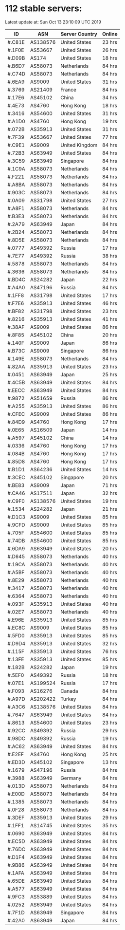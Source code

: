 # 112 stable servers:

Latest update at: Sun Oct 13 23:10:09 UTC 2019

| ID | ASN | Server Country | Online |
| -- | --- | -------------- | ------ |
| #.C81E | AS138576 | United States | 23 hrs |
| #.1F0E | AS53667 | United States | 26 hrs |
| #.D09B | AS174 | United States | 18 hrs |
| #.B6D7 | AS58073 | Netherlands | 84 hrs |
| #.C74D | AS58073 | Netherlands | 84 hrs |
| #.6EA9 | AS9009 | United States | 31 hrs |
| #.3769 | AS21409 | France | 84 hrs |
| #.17E6 | AS45102 | China | 34 hrs |
| #.4E73 | AS4760 | Hong Kong | 18 hrs |
| #.3416 | AS54600 | United States | 31 hrs |
| #.A1D0 | AS4760 | Hong Kong | 19 hrs |
| #.072B | AS35913 | United States | 31 hrs |
| #.7F39 | AS53667 | United States | 77 hrs |
| #.C9E1 | AS9009 | United Kingdom | 84 hrs |
| #.72B3 | AS63949 | United States | 84 hrs |
| #.3C59 | AS63949 | Singapore | 84 hrs |
| #.1C9A | AS58073 | Netherlands | 84 hrs |
| #.F221 | AS58073 | Netherlands | 84 hrs |
| #.A8BA | AS58073 | Netherlands | 84 hrs |
| #.903C | AS58073 | Netherlands | 84 hrs |
| #.0A09 | AS31798 | United States | 27 hrs |
| #.A8F1 | AS58073 | Netherlands | 84 hrs |
| #.B3E3 | AS58073 | Netherlands | 84 hrs |
| #.2A79 | AS63949 | Japan | 84 hrs |
| #.2B24 | AS58073 | Netherlands | 84 hrs |
| #.8D5E | AS58073 | Netherlands | 84 hrs |
| #.0777 | AS49392 | Russia | 17 hrs |
| #.7E77 | AS49392 | Russia | 38 hrs |
| #.5878 | AS58073 | Netherlands | 84 hrs |
| #.3636 | AS58073 | Netherlands | 84 hrs |
| #.BD4C | AS24282 | Japan | 22 hrs |
| #.A4A0 | AS47196 | Russia | 84 hrs |
| #.1FF8 | AS31798 | United States | 17 hrs |
| #.F7E6 | AS35913 | United States | 46 hrs |
| #.BF82 | AS31798 | United States | 23 hrs |
| #.8216 | AS35913 | United States | 41 hrs |
| #.38AF | AS9009 | United States | 86 hrs |
| #.8F85 | AS45102 | China | 20 hrs |
| #.140F | AS9009 | Japan | 86 hrs |
| #.B73C | AS9009 | Singapore | 86 hrs |
| #.149E | AS58073 | Netherlands | 84 hrs |
| #.82AA | AS35913 | United States | 23 hrs |
| #.0451 | AS63949 | Japan | 25 hrs |
| #.4C5B | AS63949 | United States | 84 hrs |
| #.EECC | AS63949 | United States | 84 hrs |
| #.9872 | AS51659 | Russia | 86 hrs |
| #.A255 | AS35913 | United States | 86 hrs |
| #.CFEC | AS9009 | United States | 86 hrs |
| #.84D9 | AS4760 | Hong Kong | 17 hrs |
| #.0E65 | AS16509 | Japan | 14 hrs |
| #.A597 | AS45102 | China | 14 hrs |
| #.0336 | AS4760 | Hong Kong | 17 hrs |
| #.084B | AS4760 | Hong Kong | 17 hrs |
| #.85D8 | AS4760 | Hong Kong | 17 hrs |
| #.B1D1 | AS64236 | United States | 14 hrs |
| #.3CEC | AS45102 | Singapore | 20 hrs |
| #.BE83 | AS9009 | Japan | 71 hrs |
| #.CA46 | AS17511 | Japan | 32 hrs |
| #.C9F0 | AS138576 | United States | 19 hrs |
| #.1534 | AS24282 | Japan | 21 hrs |
| #.D1C3 | AS9009 | United States | 85 hrs |
| #.9CFD | AS9009 | United States | 85 hrs |
| #.705F | AS54600 | United States | 85 hrs |
| #.74DB | AS54600 | United States | 85 hrs |
| #.6DA9 | AS63949 | United States | 20 hrs |
| #.D645 | AS58073 | Netherlands | 40 hrs |
| #.19CA | AS58073 | Netherlands | 40 hrs |
| #.A5BF | AS58073 | Netherlands | 40 hrs |
| #.8E29 | AS58073 | Netherlands | 40 hrs |
| #.3417 | AS58073 | Netherlands | 40 hrs |
| #.6364 | AS58073 | Netherlands | 40 hrs |
| #.093F | AS35913 | United States | 40 hrs |
| #.02E7 | AS58073 | Netherlands | 40 hrs |
| #.E96E | AS35913 | United States | 85 hrs |
| #.EC8C | AS9009 | United States | 85 hrs |
| #.5FD0 | AS35913 | United States | 85 hrs |
| #.D9D4 | AS35913 | United States | 32 hrs |
| #.115F | AS35913 | United States | 76 hrs |
| #.13FE | AS35913 | United States | 85 hrs |
| #.182B | AS24282 | Japan | 19 hrs |
| #.5EF0 | AS49392 | Russia | 18 hrs |
| #.07E1 | AS199524 | Russia | 17 hrs |
| #.F093 | AS16276 | Canada | 84 hrs |
| #.A97D | AS202422 | Turkey | 84 hrs |
| #.A3C6 | AS138576 | United States | 84 hrs |
| #.7647 | AS63949 | United States | 84 hrs |
| #.8613 | AS54600 | United States | 23 hrs |
| #.92CC | AS49392 | Russia | 29 hrs |
| #.98DC | AS49392 | Russia | 19 hrs |
| #.AC62 | AS63949 | United States | 84 hrs |
| #.E2EF | AS4760 | Hong Kong | 25 hrs |
| #.ED3D | AS45102 | Singapore | 13 hrs |
| #.1679 | AS47196 | Russia | 84 hrs |
| #.3988 | AS63949 | Germany | 84 hrs |
| #.013D | AS58073 | Netherlands | 84 hrs |
| #.E00D | AS58073 | Netherlands | 84 hrs |
| #.1385 | AS58073 | Netherlands | 84 hrs |
| #.0F28 | AS58073 | Netherlands | 84 hrs |
| #.3DEF | AS35913 | United States | 29 hrs |
| #.1FF1 | AS14745 | United States | 35 hrs |
| #.0690 | AS63949 | United States | 84 hrs |
| #.EC5D | AS63949 | United States | 84 hrs |
| #.76DC | AS63949 | United States | 84 hrs |
| #.D1F4 | AS63949 | United States | 84 hrs |
| #.9B86 | AS63949 | United States | 84 hrs |
| #.1AFA | AS63949 | United States | 84 hrs |
| #.65DE | AS63949 | United States | 84 hrs |
| #.A577 | AS63949 | United States | 84 hrs |
| #.9FC3 | AS53889 | United States | 84 hrs |
| #.0252 | AS63949 | United States | 84 hrs |
| #.7F1D | AS63949 | Singapore | 84 hrs |
| #.42A0 | AS63949 | Japan | 84 hrs |


